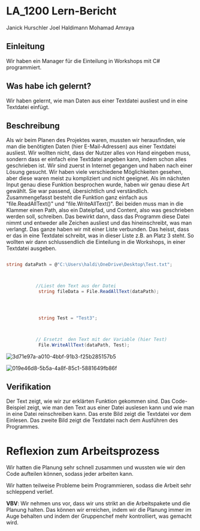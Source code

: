 # LA_1200 Lern-Bericht
Janick Hurschler
Joel Haldimann
Mohamad Amraya

## Einleitung

Wir haben ein Manager für die Einteilung in Workshops mit C# programmiert.

## Was habe ich gelernt?

Wir haben gelernt, wie man Daten aus einer Textdatei ausliest und in eine Textdatei einfügt.

## Beschreibung

Als wir beim Planen des Projektes waren, mussten wir herausfinden, wie man die benötigten Daten (hier E-Mail-Adressen) aus einer Textdatei ausliest. Wir wollten nicht, dass
der Nutzer alles von Hand eingeben muss, sondern dass er einfach eine Textdatei angeben kann, indem schon alles geschrieben ist.
Wir sind zuerst in Internet gegangen und haben nach einer Lösung gesucht. Wir haben viele verschiedene Möglichkeiten gesehen, aber diese waren meist zu kompliziert und nicht geeignet.
Als im nächsten Input genau diese Funktion besprochen wurde, haben wir genau diese Art gewählt. Sie war passend, übersichtlich und verständlich.
Zusammengefasst besteht die Funktion ganz einfach aus "file.ReadAllText()" und "file.WriteAllText()". Bei beiden muss man in die Klammer einen Path, also ein Dateipfad, und
Content, also was geschrieben werden soll, schreiben. Das bewirkt dann, dass das Programm diese Datei nimmt und entweder alle Zeichen ausliest und das hineinschreibt, was man verlangt.
Das ganze haben wir mit einer Liste verbunden. Das heisst, dass er das in eine Textdatei schreibt, was in dieser Liste z.B. an Platz 3 steht. So wollten wir dann schlussendlich
die Einteilung in die Workshops, in einer Textdatei ausgeben.

```csharp

string dataPath = @"C:\Users\haldi\OneDrive\Desktop\Test.txt";



           //Liest den Text aus der Datei
            string fileData = File.ReadAllText(dataPath);




            string Test = "Test3";



           // Ersetzt  den Text mit der Variable (hier Test)
            File.WriteAllText(dataPath, Test);

```

![3d71e97a-a010-4bbf-91b3-f25b285157b5](https://user-images.githubusercontent.com/111045598/202411052-158ce887-963a-43e3-99fc-f26c118b2ac9.jpg)

![019e46d8-5b5a-4a8f-85c1-5881649fb86f](https://user-images.githubusercontent.com/111045598/202411095-111da7f1-22d3-4815-81b3-b4dd3ca28886.jpg)




## Verifikation

Der Text zeigt, wie wir zur erklärten Funktion gekommen sind. 
Das Code-Beispiel zeigt, wie man den Text aus einer Datei auslesen kann und wie man in eine Datei reinschreiben kann.
Das erste Bild zeigt die Textdatei vor dem Einlesen. Das zweite Bild zeigt die Textdatei nach dem Ausführen des Programmes.


# Reflexion zum Arbeitsprozess

Wir hatten die Planung sehr schnell zusammen und wussten wie wir den Code aufteilen können, sodass jeder arbeiten kann.

Wir hatten teilweise Probleme beim Programmieren, sodass die Arbeit sehr schleppend verlief.

**VBV**: Wir nehmen uns vor, dass wir uns strikt an die Arbeitspakete und die Planung halten. Das können wir erreichen, indem wir die Planung immer im Auge behalten
und indem der Gruppenchef mehr kontrolliert, was gemacht wird.

